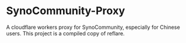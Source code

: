 # SynoCommunity-Proxy
A cloudflare workers proxy for SynoCommunity, especially for Chinese users. 
This project is a compiled copy of reflare.
